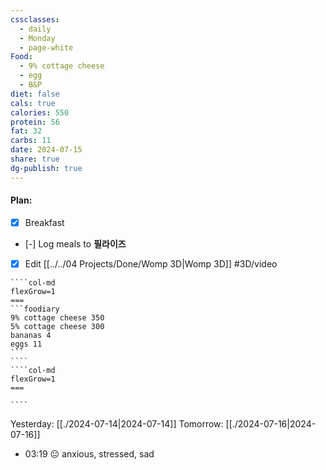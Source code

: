 ```yaml
---
cssclasses:
  - daily
  - Monday
  - page-white
Food:
  - 9% cottage cheese
  - egg
  - B&P
diet: false
cals: true
calories: 550
protein: 56
fat: 32
carbs: 11
date: 2024-07-15
share: true
dg-publish: true
---
```

#### Plan:
- [x] Breakfast
- [-] Log meals to **필라이즈**
- [x] Edit [[../../04 Projects/Done/Womp 3D|Womp 3D]] #3D/video
`````col
````col-md
flexGrow=1
===
```foodiary 
9% cottage cheese 350
5% cottage cheese 300
bananas 4
eggs 11
```
````
````col-md
flexGrow=1
===

````
`````
Yesterday: [[./2024-07-14|2024-07-14]]
Tomorrow: [[./2024-07-16|2024-07-16]]
- 03:19 😐  anxious, stressed, sad